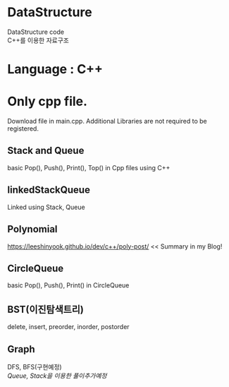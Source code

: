 # DataStructure

DataStructure code <br>
C++를 이용한 자료구조

# Language : C++

# Only cpp file.

Download file in main.cpp.
Additional Libraries are not required to be registered.

## Stack and Queue

basic Pop(), Push(), Print(), Top() in Cpp files using C++

## linkedStackQueue

Linked using Stack, Queue

## Polynomial

https://leeshinyook.github.io/dev/c++/poly-post/ << Summary in my Blog!

## CircleQueue

basic Pop(), Push(), Print() in CircleQueue

## BST(이진탐색트리)

delete, insert, preorder, inorder, postorder

## Graph

DFS, BFS(구현예정)<br>
*Queue, Stack을 이용한 풀이추가예정*